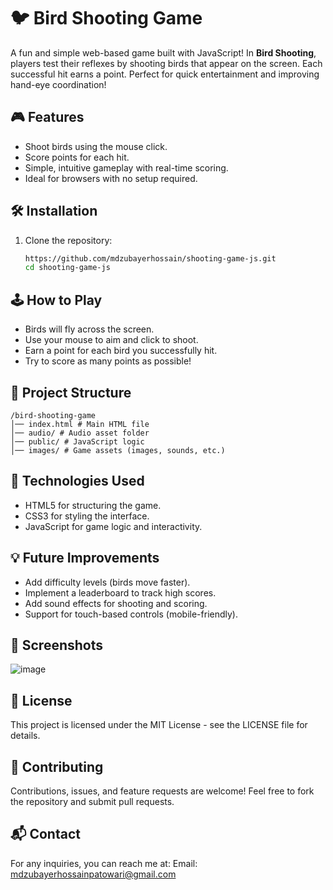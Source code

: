 # 🐦 Bird Shooting Game

A fun and simple web-based game built with JavaScript! In **Bird Shooting**, players test their reflexes by shooting birds that appear on the screen. Each successful hit earns a point. Perfect for quick entertainment and improving hand-eye coordination!

## 🎮 Features
- Shoot birds using the mouse click.
- Score points for each hit.
- Simple, intuitive gameplay with real-time scoring.
- Ideal for browsers with no setup required.

## 🛠️ Installation
1. Clone the repository:  
   ```bash
   https://github.com/mdzubayerhossain/shooting-game-js.git
   cd shooting-game-js
   ```

## 🕹️ How to Play
- Birds will fly across the screen.
- Use your mouse to aim and click to shoot.
- Earn a point for each bird you successfully hit.
- Try to score as many points as possible!

## 📂 Project Structure

``` 
/bird-shooting-game 
│── index.html # Main HTML file 
│── audio/ # Audio asset folder
│── public/ # JavaScript logic 
│── images/ # Game assets (images, sounds, etc.) 
```

## 🔧 Technologies Used
- HTML5 for structuring the game.
- CSS3 for styling the interface.
- JavaScript for game logic and interactivity.

## 💡 Future Improvements
- Add difficulty levels (birds move faster).
- Implement a leaderboard to track high scores.
- Add sound effects for shooting and scoring.
- Support for touch-based controls (mobile-friendly).

## 📸 Screenshots
![image](https://github.com/user-attachments/assets/afb80b54-194d-4bc0-b501-de1139431ce0)


## 📝 License
This project is licensed under the MIT License - see the LICENSE file for details.

## 🤝 Contributing
Contributions, issues, and feature requests are welcome!
Feel free to fork the repository and submit pull requests.

## 📬 Contact
For any inquiries, you can reach me at:
Email: mdzubayerhossainpatowari@gmail.com

